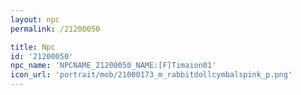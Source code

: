 ```yaml
---
layout: npc
permalink: /21200050

title: Npc
id: '21200050'
npc_name: 'NPCNAME_21200050_NAME:[F]Timaion01'
icon_url: 'portrait/mob/21000173_m_rabbitdollcymbalspink_p.png'
---
```

